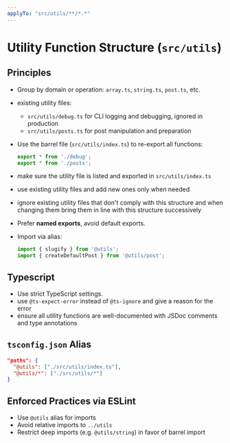 ```yaml
---
applyTo: "src/utils/**/*.*"
---
```


# Utility Function Structure (`src/utils`)

## Principles
- Group by domain or operation: `array.ts`, `string.ts`, `post.ts`, etc.
- existing utility files:
  - `src/utils/debug.ts` for CLI logging and debugging, ignored in production
  - `src/utils/posts.ts` for post manipulation and preparation
- Use the barrel file (`src/utils/index.ts`) to re-export all functions:
  ```ts
  export * from './debug';
  export * from './posts';
  ```
- make sure the utility file is listed and exported in `src/utils/index.ts`
- use existing utility files and add new ones only when needed
- ignore existing utility files that don't comply with this structure and when changing them bring them in line with this structure successively

- Prefer **named exports**, avoid default exports.
- Import via alias:

  ```ts
  import { slugify } from '@utils';
  import { createDefaultPost } from '@utils/post';
  ```
## Typescript

- Use strict TypeScript settings.
- use `@ts-expect-error` instead of `@ts-ignore` and give a reason for the error
- ensure all utility functions are well-documented with JSDoc comments and type annotations

## `tsconfig.json` Alias

```json
"paths": {
  "@utils": ["./src/utils/index.ts"],
  "@utils/*": ["./src/utils/*"]
}
```

## Enforced Practices via ESLint

* Use `@utils` alias for imports
* Avoid relative imports to `../utils`
* Restrict deep imports (e.g. `@utils/string`) in favor of barrel import
